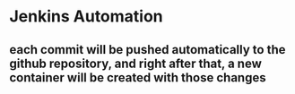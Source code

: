 # Jenkins Automation

## each commit will be pushed automatically to the github repository, and right after that, a new container will be created with those changes
